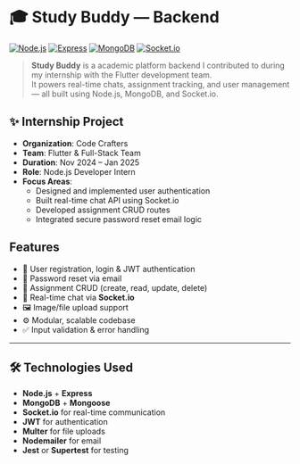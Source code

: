 # 🎓 Study Buddy — Backend

[![Node.js](https://img.shields.io/badge/Node.js-339933?style=for-the-badge&logo=nodedotjs&logoColor=white)](https://nodejs.org/)
[![Express](https://img.shields.io/badge/Express-000000?style=for-the-badge&logo=express&logoColor=white)](https://expressjs.com/)
[![MongoDB](https://img.shields.io/badge/MongoDB-47A248?style=for-the-badge&logo=mongodb&logoColor=white)](https://www.mongodb.com/)
[![Socket.io](https://img.shields.io/badge/Socket.io-010101?style=for-the-badge&logo=socket.io&logoColor=white)](https://socket.io/)

> **Study Buddy** is a academic platform backend I contributed to during my internship with the Flutter development team.  
> It powers real-time chats, assignment tracking, and user management — all built using Node.js, MongoDB, and Socket.io.

## ✨ Internship Project

- **Organization**: Code Crafters
- **Team**: Flutter & Full-Stack Team
- **Duration**: Nov 2024 – Jan 2025
- **Role**: Node.js Developer Intern
- **Focus Areas**:
  - Designed and implemented user authentication
  - Built real-time chat API using Socket.io
  - Developed assignment CRUD routes
  - Integrated secure password reset email logic

## Features

* 🔐 User registration, login & JWT authentication
* 🔁 Password reset via email
* 📝 Assignment CRUD (create, read, update, delete)
* 💬 Real-time chat via **Socket.io**
* 🖼 Image/file upload support
* ⚙️ Modular, scalable codebase
* ✅ Input validation & error handling

---

## 🛠 Technologies Used

* **Node.js** + **Express**
* **MongoDB** + **Mongoose**
* **Socket.io** for real-time communication
* **JWT** for authentication
* **Multer** for file uploads
* **Nodemailer** for email
* **Jest** or **Supertest** for testing
